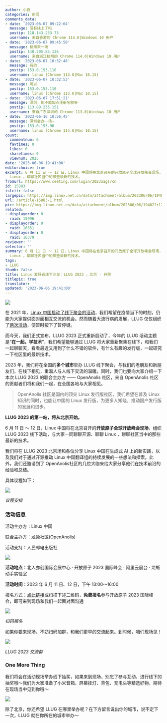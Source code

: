 ```yaml
---
author: 小白
categories: 新闻
comments_data:
- date: '2023-06-07 09:22:04'
  message: 没有线上了吗
  postip: 118.143.233.73
  username: 来自香港的 Chrome 114.0|Windows 10 用户
- date: '2023-06-07 09:45:50'
  message: 杭州来一场
  postip: 140.205.85.136
  username: 来自浙江杭州的 Chrome 114.0|Windows 10 用户
- date: '2023-06-07 10:32:48'
  message: 有的
  postip: 153.0.153.110
  username: linux [Chrome 113.0|Mac 10.15]
- date: '2023-06-07 10:32:53'
  message: 可以
  postip: 153.0.153.110
  username: linux [Chrome 113.0|Mac 10.15]
- date: '2023-06-07 17:51:21'
  message: 深圳，能不能加点注册名额呀
  postip: 113.89.235.151
  username: 来自广东深圳的 Chrome 113.0|Windows 10 用户
- date: '2023-06-16 10:56:45'
  message: 深圳会办一场~
  postip: 153.0.153.96
  username: linux [Chrome 114.0|Mac 10.15]
count:
  commentnum: 6
  favtimes: 0
  likes: 0
  sharetimes: 0
  viewnum: 2025
date: '2023-06-06 19:41:00'
editorchoice: true
excerpt: 6 月 11 日 ～ 12 日，Linux 中国将在北京召开的开放原子全球开放峰会现场，组织 LLUG 2023 线下活动，与大家一同聊聊开源、聊聊
  Linux ，聊聊社区当中的那些最新的技术。
fromurl: https://www.ceeting.com/login/2023oags/cn
id: 15883
islctt: false
largepic: https://img.linux.net.cn/data/attachment/album/202306/06/194022rl23l4v47ggcc24a.jpg
url: /article-15883-1.html
pic: https://img.linux.net.cn/data/attachment/album/202306/06/194022rl23l4v47ggcc24a.jpg.thumb.jpg
related:
- displayorder: 0
  raid: 15996
- displayorder: 0
  raid: 16351
- displayorder: 0
  raid: 16379
reviewer: ''
selector: ''
summary: 6 月 11 日 ～ 12 日，Linux 中国将在北京召开的开放原子全球开放峰会现场，组织 LLUG 2023 线下活动，与大家一同聊聊开源、聊聊
  Linux ，聊聊社区当中的那些最新的技术。
tags:
- LLUG
thumb: false
title: Linux 爱好者线下沙龙：LLUG 2023 ，北京 · 开聚
titlepic: true
translator: ''
updated: '2023-06-06 19:41:00'
---
```


![](https://img.linux.net.cn/data/attachment/album/202306/06/194022rl23l4v47ggcc24a.jpg)


在 2021 年，[Linux 中国启动了线下聚会的活动](https://mp.weixin.qq.com/s/4pCLxaiR9v6zSNOEii7WSg)，我们希望在疫情当下的时刻，仍能为大家提供面对面相互交流的机会。然而随着大流行病的发展，LLUG 仅仅组织了[两次活动](https://mp.weixin.qq.com/s/-hkwOZvXMaz0n6n3FXDyhA)，便暂时按下了暂停键。


而今天，我们正式宣布，LLUG 2023 正式重新启动了，今年的 LLUG 活动主题是“**在一起，学技术**”，我们希望能够通过 LLUG 将大家重新聚集在线下，和我们一起聊聊天，看看最近又用到了什么不错的软件，有什么有趣的发行版，一起研究一下社区里的最新技术。


2023 年，我们将在全国的**多个城市**举办 LLUG 线下聚会，与我们的老朋友和新朋友们，在线下相见，重温人与人线下交流的温暖。同时，我们也要向大家介绍一下本次 LLUG 2023 的联合主办方 —— OpenAnolis 社区，来自 OpenAnolis 社区的贡献者们将和我们一起，在全国各地与大家相见。 



> 
> OpenAnolis 社区是国内的顶尖 Linux 发行版社区，我们希望在普及 Linux 知识的同时，也能让中国的 Linux 发行版，为更多人知晓，推动国产发行版的发展和进步。
> 
> 
> 


**LLUG 2023 的第一站，将从北京开始。**


6 月 11 日 ～ 12 日，Linux 中国将在北京召开的**开放原子全球开放峰会现场**，组织 LLUG 2023 线下活动，与大家一同聊聊开源、聊聊 Linux ，聊聊社区当中的那些最新的技术。


我们将在 LLUG 2023 北京场和各位分享 Linux 中国在生成式 AI 上的新实践，以及我们对于通过开源推动 Linux 中国翻译组的持续发展的一些想法和探索。此外，我们还邀请到了 OpenAnolis社区的几位大咖来给大家分享他们在技术前沿的经验和总结。 


具体议程如下：


![](https://img.linux.net.cn/data/attachment/album/202306/06/193734fqisjoxccy1l3qsj.jpg)


*议程安排*


### 活动信息


活动主办方：Linux 中国


联合主办方：龙蜥社区(OpenAnolis)


活动支持：人民邮电出版社


![](https://img.linux.net.cn/data/attachment/album/202306/06/194211t71x1z61qdsmd7qu.jpg)


**活动地点**：北人亦创国际会展中心 · 开放原子 2023 国际峰会 · 阿里云展台 · 龙蜥动手实验室


**活动时间**：2023 年 6 月 11 日、12 日，下午 13:00～16:00


报名方式：[点此链接](https://www.ceeting.com/login/2023oags/cn)或扫描下述二维码，**免费报名**参与开放原子 2023 国际峰会，即可来到现场和我们一起面对面沟通


![](https://img.linux.net.cn/data/attachment/album/202306/06/194001j1jkw1umpnu1k15o.png)


*扫码报名*


如果你要来现场，不妨扫码加群，和我们更早的交流起来。到时候，咱们现场见！


![](https://img.linux.net.cn/data/attachment/album/202306/06/193927y6bnbhbg6nebnzng.png)


*LLUG 2023 交流群*


### One More Thing


我们将会在活动现场举办线下抽奖，如果来到现场，别忘了参与互动，进行线下的抽奖哦～我们为大家准备了小米音箱、屏幕挂灯、背包、充电头等精选好物，期待在现场当中见到你哦～ 


![](https://img.linux.net.cn/data/attachment/album/202306/06/193654f2zyymz9hq2sys8s.jpg)


 


除了北京，你还希望 LLUG 在哪里举办呢？在下方留言说出你的城市，说不定下一次，LLUG 就在你所在的城市举办～